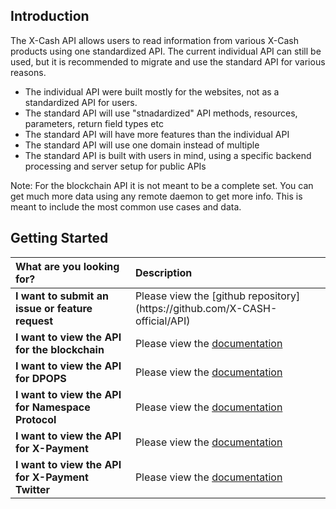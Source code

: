 ## Introduction

The X-Cash API allows users to read information from various X-Cash products using one standardized API. The current individual API can still be used, but it is recommended to migrate and use the standard API for various reasons.

* The individual API were built mostly for the websites, not as a standardized API for users.
* The standard API will use "stnadardized" API methods, resources, parameters, return field types etc
* The standard API will have more features than the individual API
* The standard API will use one domain instead of multiple
* The standard API is built with users in mind, using a specific backend processing and server setup for public APIs

Note: For the blockchain API it is not meant to be a complete set. You can get much more data using any remote daemon to get more info. This is meant to include the most common use cases and data.

## Getting Started

<table>
  <thead>
    <tr>
      <th style="text-align:left">What are you looking for?</th>
      <th style="text-align:left">Description</th>
    </tr>
  </thead>
  <tbody>
    <tr>
      <td style="text-align:left"><b>I want to submit an issue or feature request</b>
      </td>
      <td style="text-align:left">Please view the [github repository](https://github.com/X-CASH-official/API)</td>
    </tr>
    <tr>
      <td style="text-align:left"><b>I want to view the API for the blockchain</b>
      </td>
      <td style="text-align:left">Please view the <a href="blockchain.md">documentation</a></td>
    </tr>
    <tr>
      <td style="text-align:left"><b>I want to view the API for DPOPS</b>
      </td>
      <td style="text-align:left">Please view the <a href="dpops.md">documentation</a></td>
    </tr>
    <tr>
      <td style="text-align:left"><b>I want to view the API for Namespace Protocol</b>
      </td>
      <td style="text-align:left">Please view the <a href="namespace.md">documentation</a></td>
    </tr>
    <tr>
      <td style="text-align:left"><b>I want to view the API for X-Payment</b>
      </td>
      <td style="text-align:left">Please view the <a href="xpayment.md">documentation</a></td>
    </tr>
    <tr>
      <td style="text-align:left"><b>I want to view the API for X-Payment Twitter</b>
      </td>
      <td style="text-align:left">Please view the <a href="xpayment-twitter.md">documentation</a></td>
    </tr>
    <tr>
  </tbody>
</table>
